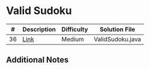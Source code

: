# Valid Sudoku
|#|Description|Difficulty|Solution File|
|-|-|-|-|
|36|[Link](https://leetcode.com/problems/valid-sudoku/description/)|Medium|ValidSudoku.java|

## Additional Notes
